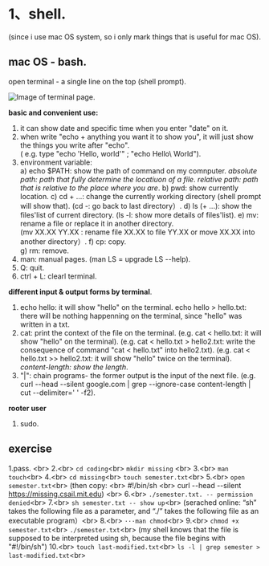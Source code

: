 # 1、shell. 
(since i use mac OS system, so i only mark things that is useful for mac OS).   
## mac OS - bash. 
open terminal - a single line on the top (shell prompt). 

![Image of terminal page](https://github.com/Penny-Zhang/images/blob/main/terminal.png). 

**basic and convenient use:**
1) it can show date and specific time when you enter "date" on it. 
2) when write "echo + anything you want it to show you", it will just show the things you write after "echo".  
   ( e.g. type "echo 'Hello, world'" ; "echo Hello\ World"). 
3) environment variable:  
    a) echo $PATH: show the path of command on my comnputer. 
       *absolute path: path that fully determine the locatiuon of a file*. 
       *relative path: path that is relative to the place where you are*.
    b) pwd: show currently location. 
    c) cd + ...: change the currently working directory (shell prompt will show that). 
       (cd -: go back to last directory）. 
    d) ls (+ ...): show the files'list of current directory. 
       (ls -l: show more details of files'list). 
    e) mv: rename a file or replace it in another directory.     
       (mv XX.XX YY.XX : rename file XX.XX to file YY.XX or move XX.XX into another directory）.
    f) cp: copy.    
    g) rm: remove.     
4) man: manual pages. 
   (man LS = upgrade LS --help). 
5) Q: quit. 
6) ctrl + L: clearl terminal.   

**different input & output forms by terminal**. 
1) echo hello: it will show "hello" on the terminal. 
   echo hello > hello.txt: there will be nothing happenning on the terminal, since  "hello" was written in a txt.  
2) cat: print the context of the file on the terminal. 
   (e.g. cat < hello.txt: it will show "hello" on the terminal). 
   (e.g. cat < hello.txt > hello2.txt: write the consequence of command "cat < hello.txt" into hello2.txt). 
   (e.g. cat < hello.txt >> hello2.txt: it will show "hello" twice on the terminal). 
*content-length: show the length*. 
3) "|": chain programs- the former output is the input of the next file. 
   (e.g. curl --head --silent google.com | grep --ignore-case content-length | cut --delimiter=' ' -f2). 

**rooter user**
1) sudo. 

## exercise
1.pass. \<br>
2.\<br>
`cd coding`\<br>
`mkdir missing` \<br>
3.\<br>
`man touch`\<br>
4.\<br>
`cd missing`\<br>
`touch semester.txt`\<br>
5.\<br>
`open semester.txt`\<br>
(then copy: \<br>
#!/bin/sh \<br>
curl --head --silent https://missing.csail.mit.edu) \<br>
6.\<br> 
`./semester.txt. -- permission denied`\<br>
7.\<br>
`sh semester.txt -- show up`\<br>
(serached online: “sh” takes the following file as a parameter, and “./” takes the following file as an executable program）\<br>
8.\<br>
`···man chmod`\<br>
9.\<br>
`chmod +x semester.txt`\<br>
`./semester.txt`\<br>
(my shell knows that the file is supposed to be interpreted using sh, because the file begins with "#!/bin/sh")
10.\<br> 
`touch last-modified.txt`\<br>
`ls -l | grep semester > last-modified.txt`\<br>







   
       
    
    
